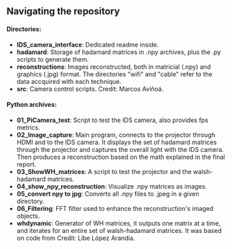 ## Navigating the repository

#### Directories:
- **IDS_camera_interface**: Dedicated readme inside.
- **hadamard**: Storage of hadamard matrices in .npy archives, plus the .py scripts to generate them.
- **reconstructions**: Images reconstructed, both in matricial (.npy) and graphics (.jpg) format. The directories "wifi" and "cable" refer to the data accquired with each technique.
- **src**: Camera control scripts. Credit: Marcos Aviñoá.

#### Python archives:
- **01_PiCamera_test**: Script to test the IDS camera, also provides fps metrics.
- **02_Image_capture**: Main program, connects to the projector through HDMI and to the IDS camera. It displays the set of hadamard matrices through the projector and captures the overall light with the IDS camera. Then produces a reconstruction based on the math explained in the final report.
- **03_ShowWH_matrices**: A script to test the projector and the walsh-hadamard matrices.
- **04_show_npy_reconstruction**: Visualize .npy matrices as images.
- **05_convert npy to jpg**: Converts all .npy files to .jpeg in a given directory.
- **06_Filtering**: FFT filter used to enhance the reconstruction's imaged objects.
- **whdynamic**: Generator of WH matrices, it outputs one matrix at a time, and iterates for an entire set of walsh-hadamard matrices. It was based on code from Credit: Libe López Arandia.





